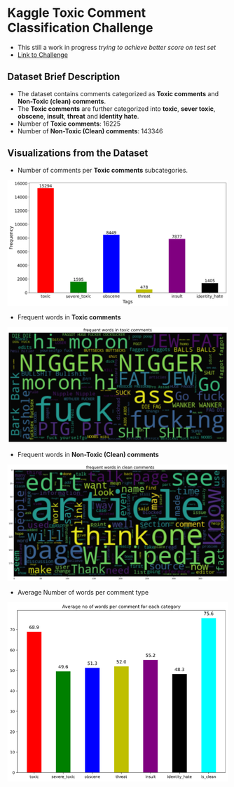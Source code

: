 # Kaggle Toxic Comment Classification Challenge

- This still a work in progress _trying to achieve better score on test set_
- [Link to Challenge](https://www.kaggle.com/c/jigsaw-toxic-comment-classification-challenge)

## Dataset Brief Description

- The dataset contains comments categorized as **Toxic comments** and **Non-Toxic (clean) comments**. 
- The **Toxic comments** are further categorized into **toxic**, **sever toxic**, **obscene**, **insult**, **threat** and **identity hate**.
- Number of **Toxic comments**: 16225
- Number of **Non-Toxic (Clean) comments**: 143346

## Visualizations from the Dataset

- Number of comments per **Toxic comments** subcategories.

![plot](https://github.com/OmarFarag95/kaggle/blob/main/toxic-comments/img/toxic_comments_categorization.png)

- Frequent words in **Toxic comments**

![plot](https://github.com/OmarFarag95/kaggle/blob/main/toxic-comments/img/toxic_freq_words.png)

- Frequent words in **Non-Toxic (Clean) comments**

![plot](https://github.com/OmarFarag95/kaggle/blob/main/toxic-comments/img/nontoxic_freq_words.png)

- Average Number of words per comment type

![plot](https://github.com/OmarFarag95/kaggle/blob/main/toxic-comments/img/average_no_of_words.png)
